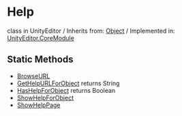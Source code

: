 # Help
class in UnityEditor
 / Inherits from: <a href="https://docs.unity3d.com/6000.0/Documentation/ScriptReference/Object.html" target="_blank">Object</a> / Implemented in: <a href="https://docs.unity3d.com/6000.0/Documentation/ScriptReference/UnityEditor.CoreModule.html" target="_blank">UnityEditor.CoreModule</a>
## Static Methods
- <a href="https://docs.unity3d.com/6000.0/Documentation/ScriptReference/Help.BrowseURL.html" target="_blank">BrowseURL</a>
- <a href="https://docs.unity3d.com/6000.0/Documentation/ScriptReference/Help.GetHelpURLForObject.html" target="_blank">GetHelpURLForObject</a> returns String
- <a href="https://docs.unity3d.com/6000.0/Documentation/ScriptReference/Help.HasHelpForObject.html" target="_blank">HasHelpForObject</a> returns Boolean
- <a href="https://docs.unity3d.com/6000.0/Documentation/ScriptReference/Help.ShowHelpForObject.html" target="_blank">ShowHelpForObject</a>
- <a href="https://docs.unity3d.com/6000.0/Documentation/ScriptReference/Help.ShowHelpPage.html" target="_blank">ShowHelpPage</a>
